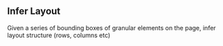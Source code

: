 ## Infer Layout

Given a series of bounding boxes of granular elements on the page, infer layout structure
(rows, columns etc)
